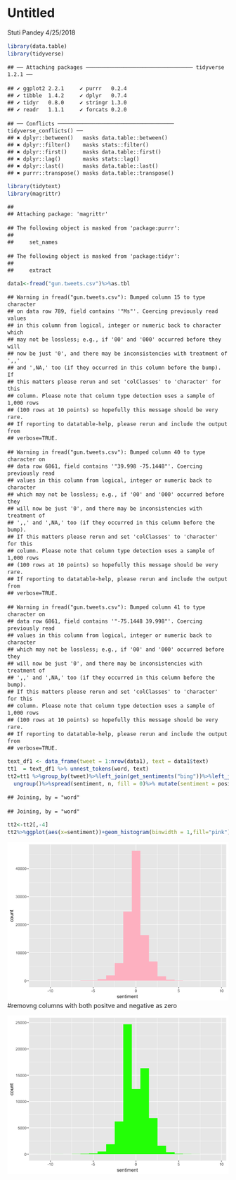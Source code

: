Untitled
================
Stuti Pandey
4/25/2018

``` r
library(data.table)
library(tidyverse)
```

    ## ── Attaching packages ────────────────────────────────── tidyverse 1.2.1 ──

    ## ✔ ggplot2 2.2.1     ✔ purrr   0.2.4
    ## ✔ tibble  1.4.2     ✔ dplyr   0.7.4
    ## ✔ tidyr   0.8.0     ✔ stringr 1.3.0
    ## ✔ readr   1.1.1     ✔ forcats 0.2.0

    ## ── Conflicts ───────────────────────────────────── tidyverse_conflicts() ──
    ## ✖ dplyr::between()   masks data.table::between()
    ## ✖ dplyr::filter()    masks stats::filter()
    ## ✖ dplyr::first()     masks data.table::first()
    ## ✖ dplyr::lag()       masks stats::lag()
    ## ✖ dplyr::last()      masks data.table::last()
    ## ✖ purrr::transpose() masks data.table::transpose()

``` r
library(tidytext)
library(magrittr)
```

    ## 
    ## Attaching package: 'magrittr'

    ## The following object is masked from 'package:purrr':
    ## 
    ##     set_names

    ## The following object is masked from 'package:tidyr':
    ## 
    ##     extract

``` r
data1<-fread("gun.tweets.csv")%>%as.tbl
```

    ## Warning in fread("gun.tweets.csv"): Bumped column 15 to type character
    ## on data row 789, field contains '"Ms"'. Coercing previously read values
    ## in this column from logical, integer or numeric back to character which
    ## may not be lossless; e.g., if '00' and '000' occurred before they will
    ## now be just '0', and there may be inconsistencies with treatment of ',,'
    ## and ',NA,' too (if they occurred in this column before the bump). If
    ## this matters please rerun and set 'colClasses' to 'character' for this
    ## column. Please note that column type detection uses a sample of 1,000 rows
    ## (100 rows at 10 points) so hopefully this message should be very rare.
    ## If reporting to datatable-help, please rerun and include the output from
    ## verbose=TRUE.

    ## Warning in fread("gun.tweets.csv"): Bumped column 40 to type character on
    ## data row 6861, field contains '"39.998 -75.1448"'. Coercing previously read
    ## values in this column from logical, integer or numeric back to character
    ## which may not be lossless; e.g., if '00' and '000' occurred before they
    ## will now be just '0', and there may be inconsistencies with treatment of
    ## ',,' and ',NA,' too (if they occurred in this column before the bump).
    ## If this matters please rerun and set 'colClasses' to 'character' for this
    ## column. Please note that column type detection uses a sample of 1,000 rows
    ## (100 rows at 10 points) so hopefully this message should be very rare.
    ## If reporting to datatable-help, please rerun and include the output from
    ## verbose=TRUE.

    ## Warning in fread("gun.tweets.csv"): Bumped column 41 to type character on
    ## data row 6861, field contains '"-75.1448 39.998"'. Coercing previously read
    ## values in this column from logical, integer or numeric back to character
    ## which may not be lossless; e.g., if '00' and '000' occurred before they
    ## will now be just '0', and there may be inconsistencies with treatment of
    ## ',,' and ',NA,' too (if they occurred in this column before the bump).
    ## If this matters please rerun and set 'colClasses' to 'character' for this
    ## column. Please note that column type detection uses a sample of 1,000 rows
    ## (100 rows at 10 points) so hopefully this message should be very rare.
    ## If reporting to datatable-help, please rerun and include the output from
    ## verbose=TRUE.

``` r
text_df1 <- data_frame(tweet = 1:nrow(data1), text = data1$text)
tt1  = text_df1 %>% unnest_tokens(word, text)
tt2=tt1 %>%group_by(tweet)%>%left_join(get_sentiments("bing"))%>%left_join(get_sentiments("afinn"))%>%count(sentiment)%>%
  ungroup()%>%spread(sentiment, n, fill = 0)%>% mutate(sentiment = positive - negative)
```

    ## Joining, by = "word"

    ## Joining, by = "word"

``` r
tt2<-tt2[,-4]
tt2%>%ggplot(aes(x=sentiment))+geom_histogram(binwidth = 1,fill="pink")
```

![](finalproject_stuti_files/figure-markdown_github/cars-1.png) \#removng columns with both positve and negative as zero

![](finalproject_stuti_files/figure-markdown_github/pressure-1.png)
